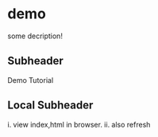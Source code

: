 # demo

some decription!

## Subheader

Demo Tutorial

## Local Subheader

i. view index,html in browser.
ii. also refresh
